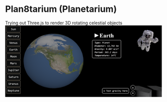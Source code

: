 # Plan8tarium (Planetarium)
Trying out Three.js to render 3D rotating celestial objects
![earth](earth.png)
